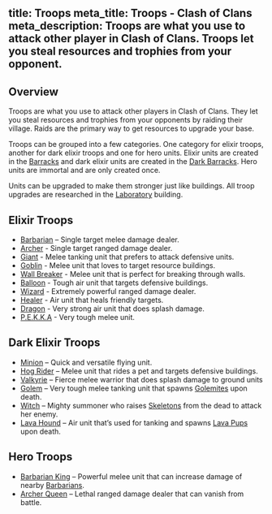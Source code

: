 title: Troops
meta_title: Troops - Clash of Clans
meta_description: Troops are what you use to attack other player in Clash of Clans. Troops let you steal resources and trophies from your opponent.
---
## Overview
Troops are what you use to attack other players in Clash of Clans. They let you steal resources and trophies from your opponents by raiding their village. Raids are the primary way to get resources to upgrade your base.

Troops can be grouped into a few categories. One category for elixir troops, another for dark elixir troops and one for hero units. Elixir units are created in the [Barracks](/clash-of-clans/barracks/) and dark elixir units are created in the [Dark Barracks](/clash-of-clans/dark-barracks/). Hero units are immortal and are only created once.

Units can be upgraded to make them stronger just like buildings. All troop upgrades are researched in the [Laboratory](/clash-of-clans/laboratory/) building.

## Elixir Troops
- [Barbarian](/clash-of-clans/barbarian/) – Single target melee damage dealer.
- [Archer](/clash-of-clans/archer/) - Single target ranged damage dealer.
- [Giant](/clash-of-clans/giant/) - Melee tanking unit that prefers to attack defensive units.
- [Goblin](/clash-of-clans/) - Melee unit that loves to target resource buildings.
- [Wall Breaker](/clash-of-clans/wall-breaker/) - Melee unit that is perfect for breaking through walls.
- [Balloon](/clash-of-clans/balloon/) - Tough air unit that targets defensive buildings.
- [Wizard](/clash-of-clans/wizard/) - Extremely powerful ranged damage dealer.
- [Healer](/clash-of-clans/healer/) - Air unit that heals friendly targets.
- [Dragon](/clash-of-clans/dragon/) - Very strong air unit that does splash damage.
- [P.E.K.K.A](/clash-of-clans/pekka/) - Very tough melee unit.

## Dark Elixir Troops
- [Minion](/clash-of-clans/minion/) – Quick and versatile flying unit.
- [Hog Rider](/clash-of-clans/hog-rider/) – Melee unit that rides a pet and targets defensive buildings.
- [Valkyrie](/clash-of-clans/valkyrie/) – Fierce melee warrior that does splash damage to ground units
- [Golem](/clash-of-clans/golem/) – Very tough melee tanking unit that spawns [Golemites](/clash-of-clans/golemite/) upon death.
- [Witch](/clash-of-clans/witch/) – Mighty summoner who raises [Skeletons](/clash-of-clans/skeleton/) from the dead to attack her enemy.
- [Lava Hound](/clash-of-clans/lava-hound/) – Air unit that’s used for tanking and spawns [Lava Pups](/clash-of-clans/lava-pup/) upon death.

## Hero Troops
- [Barbarian King](/clash-of-clans/barbarian-king/) – Powerful melee unit that can increase damage of nearby [Barbarians](/clash-of-clans/barbarian/).
- [Archer Queen](/clash-of-clans/archer-queen/) – Lethal ranged damage dealer that can vanish from battle.
